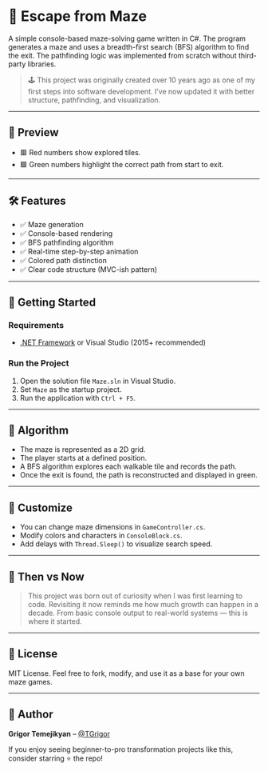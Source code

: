 # 🧩 Escape from Maze

A simple console-based maze-solving game written in C#. The program generates a maze and uses a breadth-first search (BFS) algorithm to find the exit. The pathfinding logic was implemented from scratch without third-party libraries.

> 🕹️ This project was originally created over 10 years ago as one of my first steps into software development. I’ve now updated it with better structure, pathfinding, and visualization.

---

## 📸 Preview

- 🟥 Red numbers show explored tiles.
- 🟩 Green numbers highlight the correct path from start to exit.

---

## 🛠 Features

- ✅ Maze generation
- ✅ Console-based rendering
- ✅ BFS pathfinding algorithm
- ✅ Real-time step-by-step animation
- ✅ Colored path distinction
- ✅ Clear code structure (MVC-ish pattern)

---

## 🚀 Getting Started

### Requirements

- [.NET Framework](https://dotnet.microsoft.com/en-us/download/dotnet-framework) or Visual Studio (2015+ recommended)

### Run the Project

1. Open the solution file `Maze.sln` in Visual Studio.
2. Set `Maze` as the startup project.
3. Run the application with `Ctrl + F5`.

---

## 🧠 Algorithm

- The maze is represented as a 2D grid.
- The player starts at a defined position.
- A BFS algorithm explores each walkable tile and records the path.
- Once the exit is found, the path is reconstructed and displayed in green.

---

## 🎨 Customize

- You can change maze dimensions in `GameController.cs`.
- Modify colors and characters in `ConsoleBlock.cs`.
- Add delays with `Thread.Sleep()` to visualize search speed.

---

## 🤍 Then vs Now

> This project was born out of curiosity when I was first learning to code. Revisiting it now reminds me how much growth can happen in a decade. From basic console output to real-world systems — this is where it started.

---

## 📜 License

MIT License. Feel free to fork, modify, and use it as a base for your own maze games.

---

## 🙌 Author

**Grigor Temejikyan** – [@TGrigor](https://github.com/TGrigor)

If you enjoy seeing beginner-to-pro transformation projects like this, consider starring ⭐ the repo!

